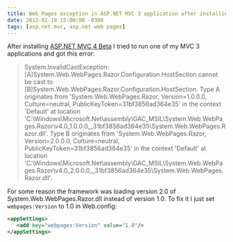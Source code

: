 ```yaml
---
title: Web Pages exception in ASP.NET MVC 3 application after installing MVC 4 Beta
date: 2012-02-19 15:00:00 -0300
tags: [asp.net mvc, asp.net web pages]
---
```


After installing [ASP.NET MVC 4 Beta][1] I tried to run one of my MVC 3 applications and got this error:

<blockquote>
System.InvalidCastException: [A]System.Web.WebPages.Razor.Configuration.HostSection cannot be cast to [B]System.Web.WebPages.Razor.Configuration.HostSection. Type A originates from 'System.Web.WebPages.Razor, Version=1.0.0.0, Culture=neutral, PublicKeyToken=31bf3856ad364e35' in the context 'Default' at location 'C:\Windows\Microsoft.Net\assembly\GAC_MSIL\System.Web.WebPages.Razor\v4.0_1.0.0.0__31bf3856ad364e35\System.Web.WebPages.Razor.dll'. Type B originates from 'System.Web.WebPages.Razor, Version=2.0.0.0, Culture=neutral, PublicKeyToken=31bf3856ad364e35' in the context 'Default' at location 'C:\Windows\Microsoft.Net\assembly\GAC_MSIL\System.Web.WebPages.Razor\v4.0_2.0.0.0__31bf3856ad364e35\System.Web.WebPages.Razor.dll'.
</blockquote>

For some reason the framework was loading version 2.0 of System.Web.WebPages.Razor.dll instead of version 1.0. To fix it I just set `webpages:Version` to 1.0 in Web.config:

```xml
<appSettings>
   <add key="webpages:Version" value="1.0"/>
</appSettings>
```

[1]: http://www.asp.net/mvc/mvc4